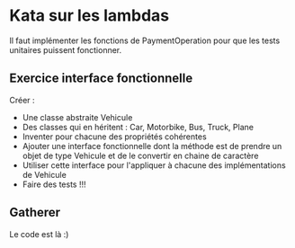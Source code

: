 # Kata sur les lambdas

Il faut implémenter les fonctions de PaymentOperation pour que les tests unitaires puissent fonctionner.


## Exercice interface fonctionnelle

Créer : 
* Une classe abstraite Vehicule
* Des classes qui en héritent : Car, Motorbike, Bus, Truck, Plane
* Inventer pour chacune des propriétés cohérentes
* Ajouter une interface fonctionnelle dont la méthode est de prendre un objet de type Vehicule et de le convertir en chaine de caractère
* Utiliser cette interface pour l'appliquer à chacune des implémentations de Vehicule
* Faire des tests !!!

## Gatherer

Le code est là :)